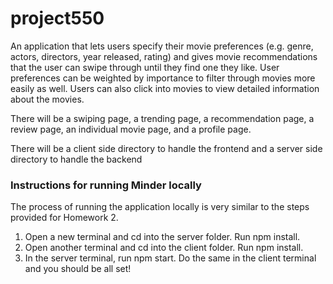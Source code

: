 # project550

An application that lets users specify their movie preferences (e.g. genre, actors, directors, year released, rating) and gives movie recommendations that the user can swipe through until they find one they like. User preferences can be weighted by importance to filter through movies more easily as well. Users can also click into movies to view detailed information about the movies. 

There will be a swiping page, a trending page, a recommendation page, a review page, an individual movie page, and a profile page.

There will be a client side directory to handle the frontend and a server side directory to handle the backend

### Instructions for running Minder locally

The process of running the application locally is very similar to the steps provided for Homework 2.

1. Open a new terminal and cd into the server folder. Run npm install.
2. Open another terminal and cd into the client folder. Run npm install.
3. In the server terminal, run npm start. Do the same in the client terminal and you should be all set!
